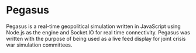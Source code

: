 Pegasus
==========

Pegasus is a real-time geopolitical simulation written in JavaScript using Node.js as the engine and Socket.IO for real time connectivity. Pegasus was written with the purpose of being used as a live feed display for joint crisis war simulation committees.
